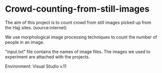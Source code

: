 # Crowd-counting-from-still-images
The aim of this project is to count crowd from still images picked up from the Hajj sites. (source:internet) 

We use morphological image processing techniques to count the number of people in an image.


"input.txt" file contains the names of image files. The images we used to experiment are attached with the projects.

Environment: Visual Studio v.11
